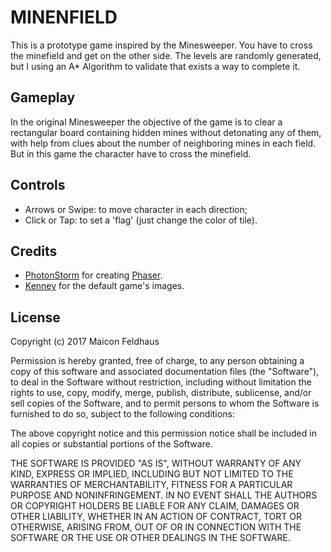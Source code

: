 # MINENFIELD
This is a prototype game inspired by the Minesweeper. You have to cross the minefield and get on the other side. The levels are randomly generated, but I using an A* Algorithm to validate that exists a way to complete it.

## Gameplay
In the original Minesweeper the objective of the game is to clear a rectangular board containing hidden mines without detonating any of them, with help from clues about the number of neighboring mines in each field. But in this game the character have to cross the minefield.

## Controls
+ Arrows or Swipe: to move character in each direction;
+ Click or Tap: to set a 'flag' (just change the color of tile).

## Credits

+ [PhotonStorm](https://github.com/photonstorm/) for creating
  [Phaser](https://github.com/photonstorm/phaser).
+ [Kenney](http://kenney.nl/assets/sokoban) for the default game's images.

## License
Copyright (c) 2017 Maicon Feldhaus

Permission is hereby granted, free of charge, to any person obtaining a copy of this software and associated documentation files (the "Software"), to deal in the Software without restriction, including without limitation the rights to use, copy, modify, merge, publish, distribute, sublicense, and/or sell copies of the Software, and to permit persons to whom the Software is furnished to do so, subject to the following conditions:

The above copyright notice and this permission notice shall be included in all copies or substantial portions of the Software.

THE SOFTWARE IS PROVIDED "AS IS", WITHOUT WARRANTY OF ANY KIND, EXPRESS OR IMPLIED, INCLUDING BUT NOT LIMITED TO THE WARRANTIES OF MERCHANTABILITY, FITNESS FOR A PARTICULAR PURPOSE AND NONINFRINGEMENT. IN NO EVENT SHALL THE AUTHORS OR COPYRIGHT HOLDERS BE LIABLE FOR ANY CLAIM, DAMAGES OR OTHER LIABILITY, WHETHER IN AN ACTION OF CONTRACT, TORT OR OTHERWISE, ARISING FROM, OUT OF OR IN CONNECTION WITH THE SOFTWARE OR THE USE OR OTHER DEALINGS IN THE SOFTWARE.
